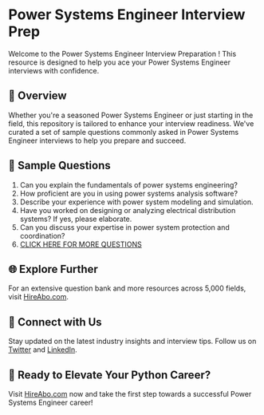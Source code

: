 # Power Systems Engineer Interview Prep

Welcome to the Power Systems Engineer Interview Preparation ! This resource is designed to help you ace your Power Systems Engineer interviews with confidence.

## 🚀 Overview

Whether you're a seasoned Power Systems Engineer or just starting in the field, this repository is tailored to enhance your interview readiness. We've curated a set of sample questions commonly asked in Power Systems Engineer interviews to help you prepare and succeed.

## 📝 Sample Questions

1. Can you explain the fundamentals of power systems engineering?
2. How proficient are you in using power systems analysis software?
3. Describe your experience with power system modeling and simulation.
4. Have you worked on designing or analyzing electrical distribution systems? If yes, please elaborate.
5. Can you discuss your expertise in power system protection and coordination?
6. [CLICK HERE FOR MORE QUESTIONS](https://hireabo.com/job/3_2_3/Power%20Systems%20Engineer)

## 🌐 Explore Further

For an extensive question bank and more resources across 5,000 fields, visit [HireAbo.com](https://www.hireabo.com).

## 📱 Connect with Us

Stay updated on the latest industry insights and interview tips. Follow us on [Twitter](https://twitter.com/hireabo) and [LinkedIn](https://www.linkedin.com/in/hire-abo-3609972a8/).

## 🚀 Ready to Elevate Your Python Career?

Visit [HireAbo.com](https://www.hireabo.com) now and take the first step towards a successful Power Systems Engineer career!